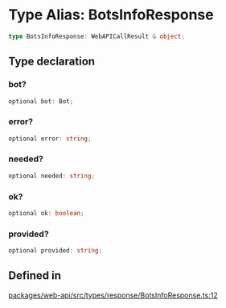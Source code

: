 # Type Alias: BotsInfoResponse

```ts
type BotsInfoResponse: WebAPICallResult & object;
```

## Type declaration

### bot?

```ts
optional bot: Bot;
```

### error?

```ts
optional error: string;
```

### needed?

```ts
optional needed: string;
```

### ok?

```ts
optional ok: boolean;
```

### provided?

```ts
optional provided: string;
```

## Defined in

[packages/web-api/src/types/response/BotsInfoResponse.ts:12](https://github.com/slackapi/node-slack-sdk/blob/main/packages/web-api/src/types/response/BotsInfoResponse.ts#L12)
